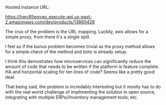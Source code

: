 Hosted instance URL:

https://hwv85eqvwc.execute-api.us-east-2.amazonaws.com/dev/products/13860428

The crux of the problem is the URL mapping. Luckily, aws allows for a simple proxy, from there it's a single split.

I feel as if the bonus problem becomes trivial as the proxy method allows for a simple check of the method and boto is already setup.

I think this demostrates how microservices can significantly reduce the amount of code that needs to be written if the platform is feature complete. HA and horizontal scaling for ten lines of code? Seems like a pretty good deal.

That being said, the problem is incredably interesting but it mostly has to do with the real world challenge of implimenting the solution in open source, integrating with multiple ERPs//Inventory management tools, etc.
